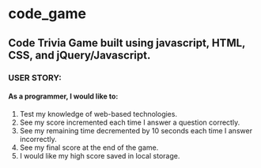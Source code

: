 # code_game

## Code Trivia Game built using javascript, HTML, CSS, and jQuery/Javascript.

### USER STORY:

#### As a programmer, I would like to:
1. Test my knowledge of web-based technologies.
2. See my score incremented each time I answer a question correctly.
2. See my remaining time decremented by 10 seconds each time I answer incorrectly.
3. See my final score at the end of the game.
4. I would like my high score saved in local storage.

